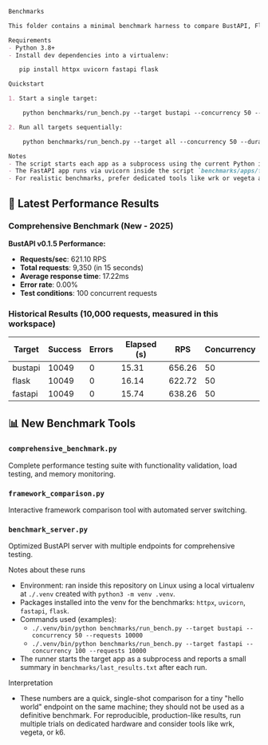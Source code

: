 ```markdown
Benchmarks

This folder contains a minimal benchmark harness to compare BustAPI, Flask and FastAPI.

Requirements
- Python 3.8+
- Install dev dependencies into a virtualenv:

   pip install httpx uvicorn fastapi flask

Quickstart

1. Start a single target:

    python benchmarks/run_bench.py --target bustapi --concurrency 50 --duration 10

2. Run all targets sequentially:

    python benchmarks/run_bench.py --target all --concurrency 50 --duration 10

Notes
- The script starts each app as a subprocess using the current Python interpreter.
- The FastAPI app runs via uvicorn inside the script `benchmarks/apps/fastapi_app.py`.
- For realistic benchmarks, prefer dedicated tools like wrk or vegeta and run the server in production mode.

```

## 🚀 Latest Performance Results

### Comprehensive Benchmark (New - 2025)
**BustAPI v0.1.5 Performance:**
- **Requests/sec**: 621.10 RPS
- **Total requests**: 9,350 (in 15 seconds)
- **Average response time**: 17.22ms
- **Error rate**: 0.00%
- **Test conditions**: 100 concurrent requests

### Historical Results (10,000 requests, measured in this workspace)

| Target   | Success | Errors | Elapsed (s) | RPS       | Concurrency |
|----------|---------|--------|-------------|-----------|-------------|
| bustapi  | 10049   | 0      | 15.31       | 656.26    | 50          |
| flask    | 10049   | 0      | 16.14       | 622.72    | 50          |
| fastapi  | 10049   | 0      | 15.74       | 638.26    | 50          |

## 📊 New Benchmark Tools

### `comprehensive_benchmark.py`
Complete performance testing suite with functionality validation, load testing, and memory monitoring.

### `framework_comparison.py`
Interactive framework comparison tool with automated server switching.

### `benchmark_server.py`
Optimized BustAPI server with multiple endpoints for comprehensive testing.

Notes about these runs
- Environment: ran inside this repository on Linux using a local virtualenv at `./.venv` created with `python3 -m venv .venv`.
- Packages installed into the venv for the benchmarks: `httpx`, `uvicorn`, `fastapi`, `flask`.
- Commands used (examples):
   - `./.venv/bin/python benchmarks/run_bench.py --target bustapi --concurrency 50 --requests 10000`
   - `./.venv/bin/python benchmarks/run_bench.py --target fastapi --concurrency 100 --requests 10000`
- The runner starts the target app as a subprocess and reports a small summary in `benchmarks/last_results.txt` after each run.

Interpretation
- These numbers are a quick, single-shot comparison for a tiny "hello world" endpoint on the same machine; they should not be used as a definitive benchmark. For reproducible, production-like results, run multiple trials on dedicated hardware and consider tools like wrk, vegeta, or k6.
